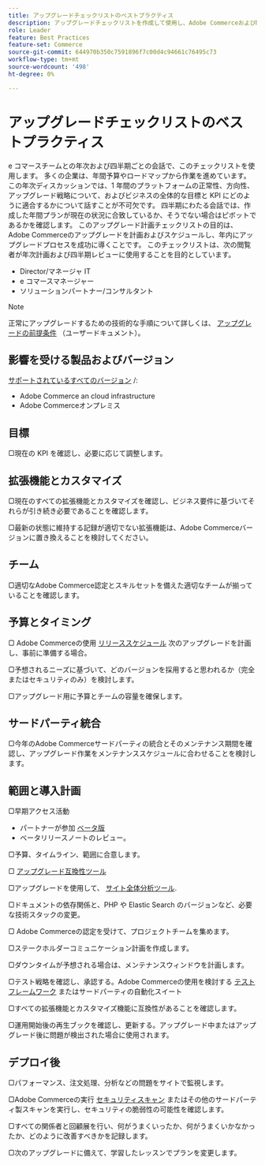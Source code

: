 ```yaml
---
title: アップグレードチェックリストのベストプラクティス
description: アップグレードチェックリストを作成して使用し、Adobe CommerceおよびMagento Open Sourceアップグレード戦略を計画する方法を説明します。
role: Leader
feature: Best Practices
feature-set: Commerce
source-git-commit: 644970b350c7591896f7c00d4c94661c76495c73
workflow-type: tm+mt
source-wordcount: '498'
ht-degree: 0%

---
```



# アップグレードチェックリストのベストプラクティス

e コマースチームとの年次および四半期ごとの会話で、このチェックリストを使用します。 多くの企業は、年間予算やロードマップから作業を進めています。 この年次ディスカッションでは、1 年間のプラットフォームの正常性、方向性、アップグレード戦略について、およびビジネスの全体的な目標と KPI にどのように適合するかについて話すことが不可欠です。 四半期にわたる会話では、作成した年間プランが現在の状況に合致しているか、そうでない場合はピボットであるかを確認します。 このアップグレード計画チェックリストの目的は、Adobe Commerceのアップグレードを計画およびスケジュールし、年内にアップグレードプロセスを成功に導くことです。 このチェックリストは、次の閲覧者が年次計画および四半期レビューに使用することを目的としています。

- Director/マネージャ IT
- e コマースマネージャー
- ソリューションパートナー/コンサルタント

>[!NOTE]
>
>正常にアップグレードするための技術的な手順について詳しくは、 [アップグレードの前提条件](../../../upgrade/prepare/prerequisites.md) （ユーザードキュメント）。

## 影響を受ける製品およびバージョン

[サポートされているすべてのバージョン](../../../release/versions.md) /:

- Adobe Commerce an cloud infrastructure
- Adobe Commerceオンプレミス

## 目標

▢現在の KPI を確認し、必要に応じて調整します。

## 拡張機能とカスタマイズ

▢現在のすべての拡張機能とカスタマイズを確認し、ビジネス要件に基づいてそれらが引き続き必要であることを確認します。

▢最新の状態に維持する記録が適切でない拡張機能は、Adobe Commerceバージョンに置き換えることを検討してください。

## チーム

▢適切なAdobe Commerce認定とスキルセットを備えた適切なチームが揃っていることを確認します。

## 予算とタイミング

▢ Adobe Commerceの使用 [リリーススケジュール](../../../release/schedule.md) 次のアップグレードを計画し、事前に準備する場合。

▢予想されるニーズに基づいて、どのバージョンを採用すると思われるか（完全またはセキュリティのみ）を検討します。

▢アップグレード用に予算とチームの容量を確保します。

## サードパーティ統合

▢今年のAdobe Commerceサードパーティの統合とそのメンテナンス期間を確認し、アップグレード作業をメンテナンススケジュールに合わせることを検討します。

## 範囲と導入計画

▢早期アクセス活動

- パートナーが参加 [ベータ版](../../../release/beta-program.md)
- ベータリリースノートのレビュー。

▢予算、タイムライン、範囲に合意します。

▢ [アップグレード互換性ツール](../../../upgrade/upgrade-compatibility-tool/overview.md)

▢アップグレードを使用して、 [サイト全体分析ツール](../../../tools/site-wide-analysis-tool/intro.md).

▢ドキュメントの依存関係と、PHP や Elastic Search のバージョンなど、必要な技術スタックの変更。

▢ Adobe Commerceの認定を受けて、プロジェクトチームを集めます。

▢ステークホルダーコミュニケーション計画を作成します。

▢ダウンタイムが予想される場合は、メンテナンスウィンドウを計画します。

▢テスト戦略を確認し、承認する。Adobe Commerceの使用を検討する [テストフレームワーク](https://developer.adobe.com/commerce/testing/) またはサードパーティの自動化スイート

▢すべての拡張機能とカスタマイズ機能に互換性があることを確認します。

▢運用開始後の再生ブックを確認し、更新する。アップグレード中またはアップグレード後に問題が検出された場合に使用されます。

## デプロイ後

▢パフォーマンス、注文処理、分析などの問題をサイトで監視します。

▢Adobe Commerceの実行 [セキュリティスキャン](https://account.magento.com/scanner/dashboard/) またはその他のサードパーティ製スキャンを実行し、セキュリティの脆弱性の可能性を確認します。

▢すべての関係者と回顧展を行い、何がうまくいったか、何がうまくいかなかったか、どのように改善すべきかを記録します。

▢次のアップグレードに備えて、学習したレッスンでプランを変更します。
